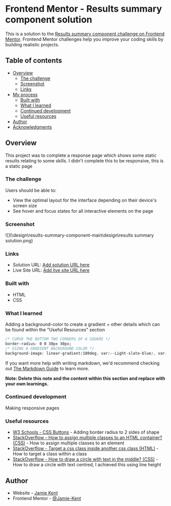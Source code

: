 # Frontend Mentor - Results summary component solution

This is a solution to the [Results summary component challenge on Frontend Mentor](https://www.frontendmentor.io/challenges/results-summary-component-CE_K6s0maV). Frontend Mentor challenges help you improve your coding skills by building realistic projects. 

## Table of contents

- [Overview](#overview)
  - [The challenge](#the-challenge)
  - [Screenshot](#screenshot)
  - [Links](#links)
- [My process](#my-process)
  - [Built with](#built-with)
  - [What I learned](#what-i-learned)
  - [Continued development](#continued-development)
  - [Useful resources](#useful-resources)
- [Author](#author)
- [Acknowledgments](#acknowledgments)


## Overview

This project was to complete a response page which shows some static results relating to some skills. I didn't complete this to be responsive, this is a static page

### The challenge

Users should be able to:

- View the optimal layout for the interface depending on their device's screen size
- See hover and focus states for all interactive elements on the page

### Screenshot

![](\design\results-summary-component-main\design\results summary solution.png)


### Links

- Solution URL: [Add solution URL here](https://your-solution-url.com)
- Live Site URL: [Add live site URL here](https://your-live-site-url.com)


### Built with

- HTML
- CSS


### What I learned

Adding a background-color to create a gradient + other details which can be found within the "Useful Resources" section


```css
/* CURVE THE BOTTOM TWO CORNERS OF A SQUARE */
border-radius: 0 0 30px 30px;
/* USING A GRADIENT BACKGROUND COLOR */
background-image: linear-gradient(180deg, var(--Light-slate-blue), var(--Light-royal-blue));
```


If you want more help with writing markdown, we'd recommend checking out [The Markdown Guide](https://www.markdownguide.org/) to learn more.

**Note: Delete this note and the content within this section and replace with your own learnings.**

### Continued development

Making responsive pages

### Useful resources

- [W3 Schools - CSS Buttons](https://www.w3schools.com/css/css3_buttons.asp) - Adding border radius to 2 sides of shape
- [StackOverflow - How to assign multiple classes to an HTML container? (CSS)](https://stackoverflow.com/questions/8722163/how-to-assign-multiple-classes-to-an-html-container) - How to assign multiple classes to an element
- [StackOverflow - Target a css class inside another css class (HTML)](https://stackoverflow.com/questions/8965063/target-a-css-class-inside-another-css-class5) - How to target a class within a class
- [StackOverflow - How to draw a circle with text in the middle? (CSS)](https://stackoverflow.com/questions/16615403/how-to-draw-a-circle-with-text-in-the-middle) - How to draw a circle with text centred, I achieved this using line height


## Author

- Website - [Jamie Kent](https://www.jamiekent.me)
- Frontend Mentor - [@Jamie-Kent](https://www.frontendmentor.io/profile/Jamie-Kent)
